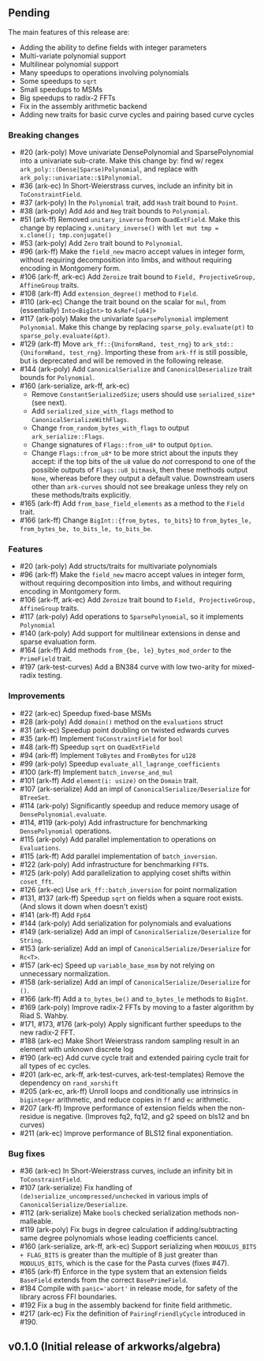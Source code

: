 ## Pending

The main features of this release are:

- Adding the ability to define fields with integer parameters
- Multi-variate polynomial support
- Multilinear polynomial support
- Many speedups to operations involving polynomials
- Some speedups to `sqrt`
- Small speedups to MSMs
- Big speedups to radix-2 FFTs
- Fix in the assembly arithmetic backend
- Adding new traits for basic curve cycles and pairing based curve cycles 

### Breaking changes
- #20 (ark-poly) Move univariate DensePolynomial and SparsePolynomial into a 
    univariate sub-crate. Make this change by:
    find w/ regex `ark_poly::(Dense|Sparse)Polynomial`, and replace with `ark_poly::univariate::$1Polynomial`.
- #36 (ark-ec) In Short-Weierstrass curves, include an infinity bit in `ToConstraintField`.
- #37 (ark-poly) In the `Polynomial` trait, add `Hash` trait bound to `Point`.
- #38 (ark-poly) Add `Add` and `Neg` trait bounds to `Polynomial`.
- #51 (ark-ff) Removed `unitary_inverse` from `QuadExtField`. Make this change by
    replacing `x.unitary_inverse()` with `let mut tmp = x.clone(); tmp.conjugate()`
- #53 (ark-poly) Add `Zero` trait bound to `Polynomial`.
- #96 (ark-ff) Make the `field_new` macro accept values in integer form, without requiring decomposition into limbs, and without requiring encoding in Montgomery form.
- #106 (ark-ff, ark-ec) Add `Zeroize` trait bound to `Field, ProjectiveGroup, AffineGroup` traits.
- #108 (ark-ff) Add `extension_degree()` method to `Field`.
- #110 (ark-ec) Change the trait bound on the scalar for `mul`, from (essentially) `Into<BigInt>` to `AsRef<[u64]>`
- #117 (ark-poly) Make the univariate `SparsePolynomial` implement `Polynomial`. Make this change
    by replacing `sparse_poly.evaluate(pt)` to `sparse_poly.evaluate(&pt)`.
- #129 (ark-ff) Move `ark_ff::{UniformRand, test_rng}` to `ark_std::{UniformRand, test_rng}`.
    Importing these from `ark-ff` is still possible, but is deprecated and will be removed in the following release.
- #144 (ark-poly) Add `CanonicalSerialize` and `CanonicalDeserialize` trait bounds for `Polynomial`.
- #160 (ark-serialize, ark-ff, ark-ec) 
  - Remove `ConstantSerializedSize`; users should use `serialized_size*` (see next).
  - Add `serialized_size_with_flags` method to `CanonicalSerializeWithFlags`. 
  - Change `from_random_bytes_with_flags` to output `ark_serialize::Flags`.
  - Change signatures of `Flags::from_u8*` to output `Option`.
  - Change `Flags::from_u8*` to be more strict about the inputs they accept: 
    if the top bits of the `u8` value do *not* correspond to one of the possible outputs of `Flags::u8_bitmask`, then these methods output `None`, whereas before they output
    a default value.
  Downstream users other than `ark-curves` should not see breakage unless they rely on these methods/traits explicitly.
- #165 (ark-ff) Add `from_base_field_elements` as a method to the `Field` trait.
- #166 (ark-ff) Change `BigInt::{from_bytes, to_bits}` to `from_bytes_le, from_bytes_be, to_bits_le, to_bits_be`.

### Features
- #20 (ark-poly) Add structs/traits for multivariate polynomials
- #96 (ark-ff) Make the `field_new` macro accept values in integer form, without requiring decomposition into limbs, and without requiring encoding in Montgomery form.
- #106 (ark-ff, ark-ec) Add `Zeroize` trait bound to `Field, ProjectiveGroup, AffineGroup` traits.
- #117 (ark-poly) Add operations to `SparsePolynomial`, so it implements `Polynomial`
- #140 (ark-poly) Add support for multilinear extensions in dense and sparse evaluation form.
- #164 (ark-ff) Add methods `from_{be, le}_bytes_mod_order` to the `PrimeField` trait.
- #197 (ark-test-curves) Add a BN384 curve with low two-arity for mixed-radix testing.

### Improvements
- #22 (ark-ec) Speedup fixed-base MSMs
- #28 (ark-poly) Add `domain()` method on the `evaluations` struct
- #31 (ark-ec) Speedup point doubling on twisted edwards curves
- #35 (ark-ff) Implement `ToConstraintField` for `bool`
- #48 (ark-ff) Speedup `sqrt` on `QuadExtField`
- #94 (ark-ff) Implement `ToBytes` and `FromBytes` for `u128`
- #99 (ark-poly) Speedup `evaluate_all_lagrange_coefficients`
- #100 (ark-ff) Implement `batch_inverse_and_mul`
- #101 (ark-ff) Add `element(i: usize)` on the `Domain` trait.
- #107 (ark-serialize) Add an impl of `CanonicalSerialize/Deserialize` for `BTreeSet`.
- #114 (ark-poly) Significantly speedup and reduce memory usage of `DensePolynomial.evaluate`.
- #114, #119 (ark-poly) Add infrastructure for benchmarking `DensePolynomial` operations.
- #115 (ark-poly) Add parallel implementation to operations on `Evaluations`.
- #115 (ark-ff) Add parallel implementation of `batch_inversion`.
- #122 (ark-poly) Add infrastructure for benchmarking `FFT`s.
- #125 (ark-poly) Add parallelization to applying coset shifts within `coset_fft`.
- #126 (ark-ec) Use `ark_ff::batch_inversion` for point normalization
- #131, #137 (ark-ff) Speedup `sqrt` on fields when a square root exists. (And slows it down when doesn't exist)
- #141 (ark-ff) Add `Fp64`
- #144 (ark-poly) Add serialization for polynomials and evaluations
- #149 (ark-serialize) Add an impl of `CanonicalSerialize/Deserialize` for `String`.
- #153 (ark-serialize) Add an impl of `CanonicalSerialize/Deserialize` for `Rc<T>`.
- #157 (ark-ec) Speed up `variable_base_msm` by not relying on unnecessary normalization.
- #158 (ark-serialize) Add an impl of `CanonicalSerialize/Deserialize` for `()`.
- #166 (ark-ff) Add a `to_bytes_be()` and `to_bytes_le` methods to `BigInt`.
- #169 (ark-poly) Improve radix-2 FFTs by moving to a faster algorithm by Riad S. Wahby.
- #171, #173, #176 (ark-poly) Apply significant further speedups to the new radix-2 FFT.
- #188 (ark-ec) Make Short Weierstrass random sampling result in an element with unknown discrete log
- #190 (ark-ec) Add curve cycle trait and extended pairing cycle trait for all types of ec cycles.
- #201 (ark-ec, ark-ff, ark-test-curves, ark-test-templates) Remove the dependency on `rand_xorshift`
- #205 (ark-ec, ark-ff) Unroll loops and conditionally use intrinsics in `biginteger` arithmetic, and reduce copies in `ff` and `ec` arithmetic.
- #207 (ark-ff) Improve performance of extension fields when the non-residue is negative. (Improves fq2, fq12, and g2 speed on bls12 and bn curves)
- #211 (ark-ec) Improve performance of BLS12 final exponentiation.

### Bug fixes
- #36 (ark-ec) In Short-Weierstrass curves, include an infinity bit in `ToConstraintField`.
- #107 (ark-serialize) Fix handling of `(de)serialize_uncompressed/unchecked` in various impls of `CanonicalSerialize/Deserialize`.
- #112 (ark-serialize) Make `bool`s checked serialization methods non-malleable.
- #119 (ark-poly) Fix bugs in degree calculation if adding/subtracting same degree polynomials
     whose leading coefficients cancel.
- #160 (ark-serialize, ark-ff, ark-ec) Support serializing when `MODULUS_BITS + FLAG_BITS` is greater than the multiple of 8 just greater than `MODULUS_BITS`, which is the case for the Pasta curves (fixes #47).
- #165 (ark-ff) Enforce in the type system that an extension fields `BaseField` extends from the correct `BasePrimeField`.
- #184 Compile with `panic='abort'` in release mode, for safety of the library across FFI boundaries.
- #192 Fix a bug in the assembly backend for finite field arithmetic.
- #217 (ark-ec) Fix the definition of `PairingFriendlyCycle` introduced in #190.

## v0.1.0 (Initial release of arkworks/algebra)
